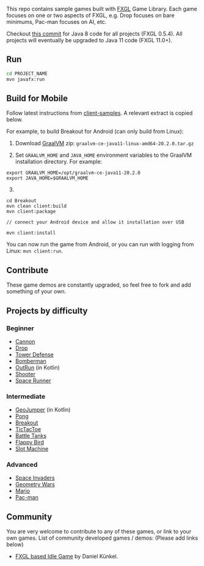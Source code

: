 This repo contains sample games built with <a href="https://github.com/AlmasB/FXGL">FXGL</a> Game Library.
Each game focuses on one or two aspects of FXGL, e.g. Drop focuses on bare minimums, Pac-man focuses on AI, etc.

Checkout [this commit](https://github.com/AlmasB/FXGLGames/commit/a0821c76ba4a7a64dba4f9ec6f182827d909561c) for Java 8 code for all projects (FXGL 0.5.4).
All projects will eventually be upgraded to Java 11 code (FXGL 11.0+).

## Run
```bash
cd PROJECT_NAME
mvn javafx:run
```

## Build for Mobile

Follow latest instructions from [client-samples](https://github.com/gluonhq/client-samples#build-and-run-the-samples). A relevant extract is copied below.

For example, to build Breakout for Android (can only build from Linux):

1. Download [GraalVM](https://github.com/graalvm/graalvm-ce-builds/releases/tag/vm-20.2.0) zip: `graalvm-ce-java11-linux-amd64-20.2.0.tar.gz`

2. Set `GRAALVM_HOME` and `JAVA_HOME` environment variables to the GraalVM installation directory. For example:

```
export GRAALVM_HOME=/opt/graalvm-ce-java11-20.2.0
export JAVA_HOME=$GRAALVM_HOME
```   

3.

```
cd Breakout
mvn clean client:build
mvn client:package

// connect your Android device and allow it installation over USB

mvn client:install
```

You can now run the game from Android, or you can run with logging from Linux: `mvn client:run`.

## Contribute

These game demos are constantly upgraded, so feel free to fork and add something of your own.

## Projects by difficulty

### Beginner

* [Cannon](Cannon)
* [Drop](Drop)
* [Tower Defense](TowerDefense)
* [Bomberman](Bomberman)
* [OutRun](OutRun) (in Kotlin)
* [Shooter](Shooter)
* [Space Runner](SpaceRunner)

### Intermediate

* [GeoJumper](GeoJumper) (in Kotlin)
* [Pong](Pong)
* [Breakout](Breakout)
* [TicTacToe](TicTacToe)
* [Battle Tanks](BattleTanks)
* [Flappy Bird](FlappyBird)
* [Slot Machine](SlotMachine)

### Advanced

* [Space Invaders](SpaceInvaders)
* [Geometry Wars](GeometryWars)
* [Mario](Mario)
* [Pac-man](Pacman)

## Community

You are very welcome to contribute to any of these games, or link to your own games.
List of community developed games / demos: (Please add links below)

* [FXGL based Idle Game](https://github.com/softknk/softknk.io) by Daniel Künkel.
